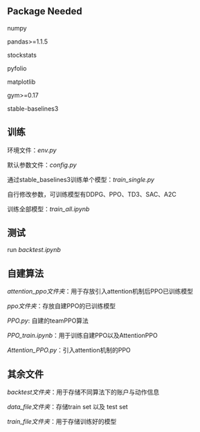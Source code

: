 ## Package Needed
numpy

pandas>=1.1.5

stockstats

pyfolio

matplotlib

gym>=0.17

stable-baselines3


## 训练

环境文件：*env.py*

默认参数文件：*config.py*

通过stable_baselines3训练单个模型：*train_single.py*

自行修改参数，可训练模型有DDPG、PPO、TD3、SAC、A2C

训练全部模型：*train_all.ipynb*

## 测试

run *backtest.ipynb*

## 自建算法

*attention_ppo文件夹*：用于存放引入attention机制后PPO已训练模型

*ppo文件夹*：存放自建PPO的已训练模型

*PPO.py*: 自建的teamPPO算法

*PPO_train.ipynb*：用于训练自建PPO以及AttentionPPO

*Attention_PPO.py*：引入attention机制的PPO

## 其余文件

*backtest文件夹*：用于存储不同算法下的账户与动作信息

*data_file文件夹*：存储train set 以及 test set

*train_file文件夹*：用于存储训练好的模型

